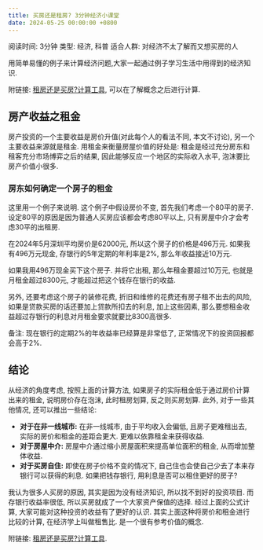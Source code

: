 ```yaml
---
title: 买房还是租房? 3分钟经济小课堂
date: 2024-05-25 00:00:00 +0800
---
```

阅读时间: 3分钟
类型: 经济, 科普
适合人群: 对经济不太了解而又想买房的人

用简单易懂的例子来计算经济问题,大家一起通过例子学习生活中用得到的经济知识.

附链接: [租房还是买房?计算工具](https://buyorrent.zeeebrag.pro), 可以在了解概念之后进行计算.

## 房产收益之租金
房产投资的一个主要收益是房价升值(对此每个人的看法不同, 本文不讨论), 另一个主要收益来源就是租金. 用租金来衡量房屋价值的好处是: 租金是经过充分房东和租客充分市场博弈之后的结果, 因此能够反应一个地区的实际收入水平, 泡沫要比房产价值小很多.

### 房东如何确定一个房子的租金
这里用一个例子来说明. 这个例子中假设房价不变, 首先我们考虑一个80平的房子. 设定80平的原因是因为普通人买房应该都会考虑80平以上, 只有房屋中介才会考虑30平的出租房.

在2024年5月深圳平均房价是62000元, 所以这个房子的价格是496万元. 如果我有496万元现金, 存银行的5年定期的年利率是2%, 那么年收益接近10万元.

如果我用496万现金买下这个房子. 并将它出租, 那么年租金要超过10万元, 也就是月租金超过8300元, 才能超过把这个钱存在银行的收益.

另外, 还要考虑这个房子的装修花费, 折旧和维修的花费还有房子租不出去的风险, 如果是贷款买房的话还要加上贷款所扣去的利息, 加上这些因素, 那么要想租金收益超过存银行的利息对月租金要求就要比8300高很多. 

备注: 现在银行的定期2%的年收益率已经算是非常低了, 正常情况下的投资回报都会高于2%.
## 结论
从经济的角度考虑, 按照上面的计算方法, 如果房子的实际租金低于通过房价计算出来的租金, 说明房价存在泡沫, 此时租房划算, 反之则买房划算.
此外, 对于一些其他情况, 还可以推出一些结论:
- **对于在非一线城市:** 在非一线城市, 由于平均收入会偏低, 且房子更难租出去, 实际的房价和租金的差距会更大. 更难以依靠租金来获得收益.
- **对于房屋中介:** 房屋中介通过缩小房屋面积来提高单位面积的租金, 从而增加整体收益.
- **对于买房自住:** 即使在房子价格不变的情况下, 自己住也会使自己少去了本来存银行可以获得的利息. 如果把钱存银行, 用利息是否可以租住更好的房子?

我认为很多人买房的原因, 其实是因为没有经济知识, 所以找不到好的投资项目. 而存银行收益率很低, 所以买房就成了一个大家资产保值的选择. 经过上面的公式计算, 大家可能对这种投资的收益有了更好的认识. 其实上面这种将房价和租金进行比较的计算, 在经济学上叫做租售比. 是一个很有参考价值的概念.

附链接: [租房还是买房?计算工具](https://buyorrent.zeeebrag.pro).